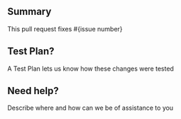 ## Summary
This pull request fixes #{issue number}

## Test Plan? 
A Test Plan lets us know how these changes were tested

## Need help?
Describe where and how can we be of assistance to you
